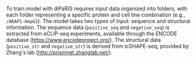 To train model with diPaRIS requires input data organized into folders, with each folder representing a specific protein and cell line combination (e.g., `/AKAP1-HepG2`). The model takes two types of input: sequence and structural information. The sequence data (`positive_seq` and `negative_seq`) is extracted from eCLIP-seq experiments, available through the ENCODE database (https://www.encodeproject.org/). The structural data (`positive_str` and `negative_str`) is derived from icSHAPE-seq, provided by Zhang's lab (http://prismnet.zhanglab.net/).

